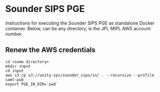 # Sounder SIPS PGE

Instructions for executing the Sounder SIPS PGE as standalone Docker container.
Below, <some directory> can be any directory, <account number> is the JPL MIPL AWS account number.

## Renew the AWS credentials
```
cd <some directory>
mkdir input
cd input
aws s3 cp s3://unity-sps/sounder_sips/in/ . --recursive --profile saml-pub
export PGE_IN_DIR=`pwd`
```

